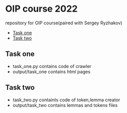 # OIP course 2022

repository for OIP course(paired with Sergey Ryzhakov)

* [Task one](#task-one)
* [Task two](#task-two)


## Task one

* task_one.py contains code of crawler
* output/task_one contains html pages 


## Task two

* task_two.py containts code of token,lemma creator
* output/task_two contains lemmas and tokens files


